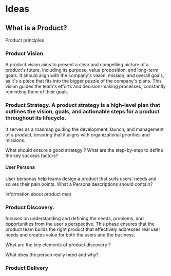 # Ideas


## What is a Product?

Product principles

### Product Vision

A product vision aims to present a clear and compelling picture of a product's future, including its purpose, value proposition, and long-term goals.
It should align with the company's vision, mission, and overall goals, as it's a piece that fits into the bigger puzzle of the company's plans. 
This vision guides the team's efforts and decision-making processes, constantly reminding them of their goals.

### Product Strategy. A product strategy is a high-level plan that outlines the vision, goals, and actionable steps for a product throughout its lifecycle.
It serves as a roadmap guiding the development, launch, and management of a product, ensuring that it aligns with organizational priorities and missions.

What should ensure a good strategy ?
What are the step-by-step to define the key success factors? 

#### User Persona
User personas help teams design a product that suits users' needs and solves their pain points.
What a Persona descriptions should contain? 

Information about product map

### Product Discovery.
focuses on understanding and defining the needs, problems, and opportunities from the user's perspective. 
This phase ensures that the product team builds the right product that effectively addresses real user needs and creates value for both the users and the business.

 What are the key elements of product discovery ?

 What does the person really need and why? 
 

### Product Delivery 



